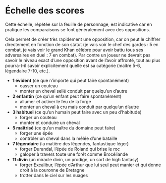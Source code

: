 # Échelle des scores

Cette échelle, répétée sur la feuille de personnage, est indicative car en pratique les comparaisons se font généralement avec des oppositions.

Cela permet de créer très rapidement une opposition, car on peut le chiffrer directement en fonction de son statut (je vais voir le chef des gardes : 5 en combat, je vais voir le grand Khan célèbre pour avoir battu tous ses adversaires en duel : 7 en combat). Par contre un joueur ne devrait pas savoir le niveau exact d’une opposition avant de l’avoir affronté, tout au plus pourra-t-il savoir explicitement quelle est sa catégorie (maître 5-6, légendaire 7-10, etc.).

* **1 évident** (ce que n’importe qui peut faire spontanément)
  * casser un couteau
  * monter un cheval sellé conduit par quelqu’un d’autre
* **2 enfantin** (ce qu’un enfant peut faire spontanément)
  * allumer et activer le feu de la forge
  * monter un cheval à cru mais conduit par quelqu’un d’autre
* **3 habituel** (ce qu’un humain peut faire avec un peu d’habitude)
  * forger un couteau
  * monter et conduire un cheval
* **5 maîtrisé** (ce qu’un maître du domaine peut faire)
  * forger une épée
  * contrôler un cheval dans la mêlée d’une bataille
* **7 légendaire** (la matière des légendes, fantastique léger)
  * forger Durandal, l’épée de Roland qui brise le roc
  * galoper à travers toute une forêt comme Brocéliande
* **11 divin** (un miracle divin, un prodige, un sort de high fantasy)
  * forger Excalibur, l’épée d’Arthur que lui seul peut manier et qui donne droit à la couronne de Bretagne
  * trotter dans le ciel sur les nuages
